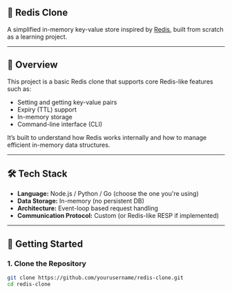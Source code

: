 ## 🔴 Redis Clone

A simplified in-memory key-value store inspired by [Redis](https://redis.io/), built from scratch as a learning project.

---

## 📌 Overview

This project is a basic Redis clone that supports core Redis-like features such as:

- Setting and getting key-value pairs
- Expiry (TTL) support
- In-memory storage
- Command-line interface (CLI)

It’s built to understand how Redis works internally and how to manage efficient in-memory data structures.

---

## 🛠 Tech Stack

- **Language:** Node.js / Python / Go (choose the one you're using)
- **Data Storage:** In-memory (no persistent DB)
- **Architecture:** Event-loop based request handling
- **Communication Protocol:** Custom (or Redis-like RESP if implemented)

---

## 🚀 Getting Started

### 1. Clone the Repository

```bash
git clone https://github.com/yourusername/redis-clone.git
cd redis-clone
